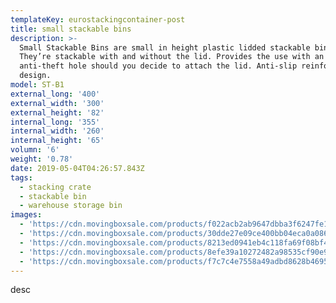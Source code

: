```yaml
---
templateKey: eurostackingcontainer-post
title: small stackable bins
description: >-
  Small Stackable Bins are small in height plastic lidded stackable bins.
  They’re stackable with and without the lid. Provides the use with an
  anti-theft hole should you decide to attach the lid. Anti-slip reinforced
  design.
model: ST-B1
external_long: '400'
external_width: '300'
external_height: '82'
internal_long: '355'
internal_width: '260'
internal_height: '65'
volumn: '6'
weight: '0.78'
date: 2019-05-04T04:26:57.843Z
tags:
  - stacking crate
  - stackable bin
  - warehouse storage bin
images:
  - 'https://cdn.movingboxsale.com/products/f022acb2ab9647dbba3f6247fe16ecca.jpg'
  - 'https://cdn.movingboxsale.com/products/30dde27e09ce400bb04eca0a08679bc4.jpg'
  - 'https://cdn.movingboxsale.com/products/8213ed0941eb4c118fa69f08bf42acb0.jpg'
  - 'https://cdn.movingboxsale.com/products/8efe39a10272482a98535cf90e9541bb.jpg'
  - 'https://cdn.movingboxsale.com/products/f7c7c4e7558a49adbd8628b46954e134.jpg'
---
```

desc
